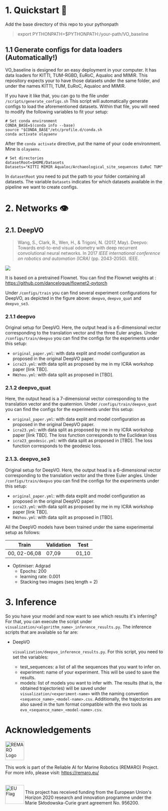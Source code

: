 

# 1. Quickstart :hedgehog:

Add the base directory of this repo to your pythonpath
> export PYTHONPATH=$PYTHONPATH:/your-path/VO_baseline

## 1.1 Generate configs for data loaders (Automatically!)

VO_baseline is designed for an easy deployment in your computer.
It has data loaders for KITTI, TUM-RGBD, EuRoC, Aqualoc and MIMIR. This repository expects your to have those datasets under the same folder, and under the names KITTI, TUM, EuRoC, Aqualoc and MIMIR.

If you have it like that, you can go to the file under `/scripts/generate_configs.sh`
This script will automatically generate configs to load the aforementioned datasets. Within that file, you will need to modify the following variables to fit your setup:
```
# Set conda environment
CONDA_BASE=$(conda info --base)
source "$CONDA_BASE"/etc/profile.d/conda.sh
conda activate olayaenv
```
After the `conda activate` directive, put the name of your code environment. Mine is `olayaenv`.
```
# Set directories
datasetRoot=$HOME/Datasets
Datasets="KITTI MIMIR Aqualoc/Archaeological_site_sequences EuRoC TUM"

```
In `datasetRoot` you need to put the path to your folder containing all datasets. The variable `Datasets` indicates for which datasets available in the pipeline we want to create configs.




# 2. Networks :eye:
## 2.1. DeepVO

> Wang, S., Clark, R., Wen, H., & Trigoni, N. (2017, May). Deepvo: Towards end-to-end visual odometry with deep recurrent convolutional neural networks. In 2017 *IEEE international conference on robotics and automation (ICRA)* (pp. 2043-2050). IEEE.

![](https://github.com/olayasturias/VO_baseline/blob/deepvo/media/deepvo.png?raw=true)

It is based on a pretrained Flownet. You can find the Flownet weights at : https://github.com/dancelogue/flownet2-pytorch

Under `/configs/train` you can find several experiment configurations for DeepVO, as depicted in the figure above: `deepvo`, `deepvo_quat` and `deepvo_se3`.

### 2.1.1 deepvo
Original setup for DeepVO. Here, the output head is a 6-dimensional vector corresponding to the translation vector and the three Euler angles. Under `/configs/train/deepvo` you can find the configs for the experiments under this setup:
- `original_paper.yml`: with data explit and model configuration as proposed in the original DeepVO paper.
- `icra23.yml`: with data split as proposed by me in my ICRA workshop paper [link TBD].
- `RWzhou.yml`: with data split as proposed in [TBD].
### 2.1.2 deepvo_quat
Here, the output head is a 7-dimensional vector corresponding to the translation vector and the quaternion. Under `/configs/train/deepvo_quat` you can find the configs for the experiments under this setup:
- `original_paper.yml`: with data explit and model configuration as proposed in the original DeepVO paper.
- `icra23.yml`: with data split as proposed by me in my ICRA workshop paper [link TBD]. The loss function corresponds to the Euclidean loss
- `icra23_geodesic.yml`: with data split as proposed in [TBD]. The loss function corresponds to the geodesic loss.
### 2.1.3. deepvo_se3
Original setup for DeepVO. Here, the output head is a 6-dimensional vector corresponding to the translation vector and the three Euler angles. Under `/configs/train/deepvo` you can find the configs for the experiments under this setup:
- `original_paper.yml`: with data explit and model configuration as proposed in the original DeepVO paper.
- `icra23.yml`: with data split as proposed by me in my ICRA workshop paper [link TBD].
- `RWzhou.yml`: with data split as proposed in [TBD].


All the DeepVO models have been trained under the same experimental setup as follows:

| Train | Validation | Test |
|-------------|-------|-------|
|00, 02-06,08 | 07,09 | 01,10 |


- Optimiser: Adgrad
    - Epochs: 200
    - learning rate: 0.001
    - Stacking two images (seq length = 2)


# 3. Inference

So you have your model and now want to see which results it's inferring?
For that, you can execute the script under `visualization/<algorithm_name>_inference_results.py`. The inference scripts that are available so far are:
- DeepVO 

    `visualization/deepvo_inference_results.py`. For this script, you need to set the variables:
    - test_sequences: a list of all the sequences that you want to infer on.
    - experiment: name of your experiment. This will be used to save the results.
    - models: list of models you want to infer with.
    The results (that is, the obtained trajectories) will be saved under `visualization/<experiment-name>` with the naming convention `<sequence_name>_<model-name>.csv`. Additionally, the trajectories are also saved in the tum format compatible with the evo tools as `evo_<sequence_name>_<model-name>.csv`.

# Acknowledgements

<a href="https://remaro.eu/">
    <img height="60" alt="REMARO Logo" src="https://remaro.eu/wp-content/uploads/2020/09/remaro1-right-1024.png">
</a>

This work is part of the Reliable AI for Marine Robotics (REMARO) Project. For more info, please visit: <a href="https://remaro.eu/">https://remaro.eu/

<br>

<a href="https://research-and-innovation.ec.europa.eu/funding/funding-opportunities/funding-programmes-and-open-calls/horizon-2020_en">
    <img align="left" height="60" alt="EU Flag" src="https://remaro.eu/wp-content/uploads/2020/09/flag_yellow_low.jpg">
</a>

This project has received funding from the European Union's Horizon 2020 research and innovation programme under the Marie Skłodowska-Curie grant agreement No. 956200.